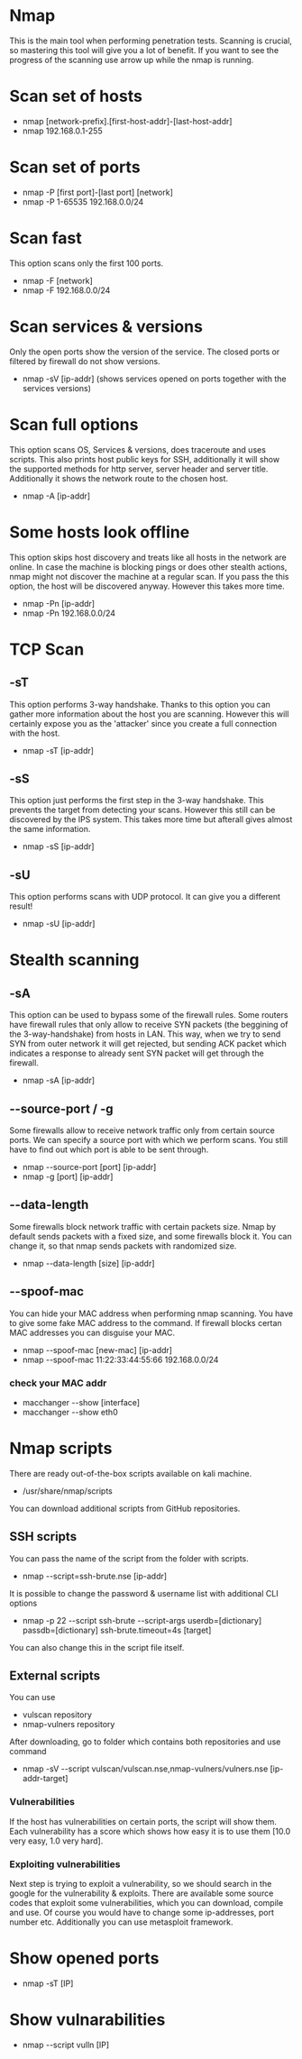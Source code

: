 # Nmap
This is the main tool when performing penetration tests. Scanning is crucial, so mastering this tool will give you a lot of benefit.
If you want to see the progress of the scanning use arrow up while the nmap is running. 

# Scan set of hosts
- nmap [network-prefix].[first-host-addr]-[last-host-addr]
- nmap 192.168.0.1-255

# Scan set of ports
- nmap -P [first port]-[last port] [network]
- nmap -P 1-65535 192.168.0.0/24


# Scan fast
This option scans only the first 100 ports.
- nmap -F [network]
- nmap -F 192.168.0.0/24

# Scan services & versions
Only the open ports show the version of the service. The closed ports or filtered by firewall do not show versions.
- nmap -sV [ip-addr] (shows services opened on ports together with the services versions)

# Scan full options
This option scans OS, Services & versions, does traceroute and uses scripts. This also prints host public keys for SSH, additionally it will show the supported methods for http server, server header and server title. Additionally it shows the network route to the chosen host.
- nmap -A [ip-addr]

# Some hosts look offline
This option skips host discovery and treats like all hosts in the network are online. In case the machine is blocking pings or does other stealth actions, nmap might not discover the machine at a regular scan. If you pass the this option, the host will be discovered anyway. However this takes more time. 
- nmap -Pn [ip-addr]
- nmap -Pn 192.168.0.0/24

# TCP Scan

## -sT
This option performs 3-way handshake. Thanks to this option you can gather more information about the host you are scanning. However this will certainly expose you as the 'attacker' since you create a full connection with the host.
- nmap -sT [ip-addr]

## -sS
This option just performs the first step in the 3-way handshake. This prevents the target from detecting your scans. However this still can be discovered by the IPS system. This takes more time but afterall gives almost the same information.
- nmap -sS [ip-addr]

## -sU
This option performs scans with UDP protocol. It can give you a different result!
- nmap -sU [ip-addr]


# Stealth scanning

## -sA
This option can be used to bypass some of the firewall rules. Some routers have firewall rules that only allow to receive SYN packets (the beggining of the 3-way-handshake) from hosts in LAN. This way, when we try to send SYN from outer network it will get rejected, but sending ACK packet which indicates a response to already sent SYN packet will get through the firewall.
- nmap -sA [ip-addr]

## --source-port / -g
Some firewalls allow to receive network traffic only from certain source ports. We can specify a source port with which we perform scans. You still have to find out which port is able to be sent through.
- nmap --source-port [port] [ip-addr]
- nmap -g [port] [ip-addr]

## --data-length
Some firewalls block network traffic with certain packets size. Nmap by default sends packets with a fixed size, and some firewalls block it. You can change it, so that nmap sends packets with randomized size.
- nmap --data-length [size] [ip-addr]

## --spoof-mac
You can hide your MAC address when performing nmap scanning. You have to give some fake MAC address to the command. If firewall blocks certan MAC addresses you can disguise your MAC.
- nmap --spoof-mac [new-mac] [ip-addr]
- nmap --spoof-mac 11:22:33:44:55:66 192.168.0.0/24

### check your MAC addr
- macchanger --show [interface]
- macchanger --show eth0

# Nmap scripts
There are ready out-of-the-box scripts available on kali machine.
- /usr/share/nmap/scripts

You can download additional scripts from GitHub repositories. 

## SSH scripts
You can pass the name of the script from the folder with scripts. 
- nmap --script=ssh-brute.nse [ip-addr]

It is possible to change the password & username list with additional CLI options
- nmap -p 22 --script ssh-brute --script-args userdb=[dictionary] passdb=[dictionary] ssh-brute.timeout=4s [target]

You can also change this in the script file itself.

## External scripts
You can use 
- vulscan repository
- nmap-vulners repository

After downloading, go to folder which contains both repositories and use command
- nmap -sV --script vulscan/vulscan.nse,nmap-vulners/vulners.nse [ip-addr-target]

### Vulnerabilities
If the host has vulnerabilities on certain ports, the script will show them. Each vulnerability has a score which shows how easy it is to use them [10.0 very easy, 1.0 very hard].

### Exploiting vulnerabilities  
Next step is trying to exploit a vulnerability, so we should search in the google for the vulnerability & exploits. There are available some source codes that exploit some vulnerabilities, which you can download, compile and use. Of course you would have to change some ip-addresses, port number etc. Additionally you can use metasploit framework.

# Show opened ports
- nmap -sT [IP]

# Show vulnarabilities
- nmap --script vulln [IP]



